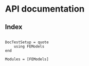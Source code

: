 # API documentation

## Index

```@index
```

```@meta
DocTestSetup = quote
    using FEModels
end
```

```@autodocs
Modules = [FEModels]
```

